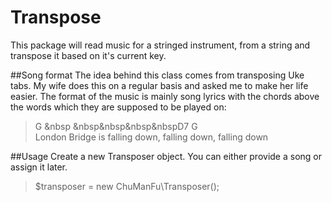 # Transpose
This package will read music for a stringed instrument, from a string and transpose it based on it's current key.

##Song format
The idea behind this class comes from transposing Uke tabs. My wife does this on a regular basis and asked me to make her life easier. The format of the music is mainly song lyrics with the chords above the words which they are supposed to be played on:

> G &nbsp &nbsp&nbsp&nbsp&nbspD7            G<br>
> London Bridge is falling down, falling down, falling down




##Usage
Create a new Transposer object. You can either provide a song or assign it later.
> $transposer = new ChuManFu\Transposer();







